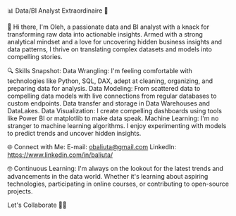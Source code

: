 📊 Data/BI Analyst Extraordinaire 🚀

👋 Hi there, I'm Oleh, a passionate data and BI analyst with a knack for transforming raw data into actionable insights. Armed with a strong analytical mindset and a love for uncovering hidden business insights and data patterns, I thrive on translating complex datasets and models into compelling stories.

🔍 Skills Snapshot:
Data Wrangling: I'm feeling comfortable with technologies like Python, SQL, DAX, adept at cleaning, organizing, and preparing data for analysis. 
Data Modeling: From scattered data to compelling data models with live connections from regular databases to custom endpoints. Data transfer and storage in Data Warehouses and DataLakes.
Data Visualization: I create compelling dashboards using tools like Power BI or matplotlib to make data speak.
Machine Learning: I'm no stranger to machine learning algorithms. I enjoy experimenting with models to predict trends and uncover hidden insights.

🌐 Connect with Me:
E-mail: obaliuta@gmail.com
LinkedIn: https://www.linkedin.com/in/baliuta/

🤓 Continuous Learning:
I'm always on the lookout for the latest trends and advancements in the data world. Whether it's learning about aspiring technologies, participating in online courses, or contributing to open-source projects.

Let's Collaborate 🚀✨
<!---
obaliuta/obaliuta is a ✨ special ✨ repository because its `README.md` (this file) appears on your GitHub profile.
You can click the Preview link to take a look at your changes.
--->
